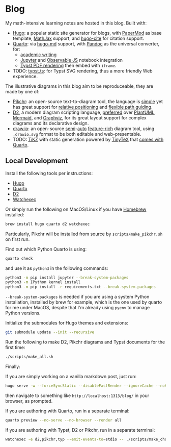 # Blog

My math-intensive learning notes are hosted in this blog. Built with:

- [Hugo](https://gohugo.io/): a popular static site generator for blogs, with [PaperMod](https://github.com/adityatelange/hugo-PaperMod) as base template, [MathJax](https://www.mathjax.org/) support, and [hugo-cite](https://github.com/loup-brun/hugo-cite) for citation support.
- [Quarto](https://quarto.org/): via [hugo-md](https://quarto.org/docs/output-formats/hugo.html) support, with [Pandoc](https://pandoc.org/) as the universal converter, for:
  - [academic writing](https://quarto.org/docs/authoring/front-matter.html)
  - [Jupyter](https://jupyter.org/) and [Observable JS](https://quarto.org/docs/interactive/ojs/) notebook integration
  - [Typst PDF rendering](https://quarto.org/docs/output-formats/typst.html) then embed with `iframe`.
- TODO: [typst.ts](https://github.com/Myriad-Dreamin/typst.ts): for Typst SVG rendering, thus a more friendly Web experience.

The illustrative diagrams in this blog aim to be reproduceable, they are made by one of:

- [Pikchr](https://pikchr.org/): an open-source text-to-diagram tool, the language is [simple](https://pikchr.org/home/doc/trunk/doc/grammar.md) yet has great support for [relative positioning](https://pikchr.org/home/doc/trunk/doc/position.md) and [flexible path guiding](https://pikchr.org/home/doc/trunk/doc/locattr.md).
- [D2](https://d2lang.com/), a modern diagram scripting language, [preferred](https://text-to-diagram.com/) over [PlantUML](https://plantuml.com/), [Mermaid](https://mermaid-js.github.io/mermaid/#/), and [Graphviz](https://graphviz.org/), for its great layout support for complex diagrams and its declarative design.
- [draw.io]((https://github.com/jgraph/drawio)): an open-source [semi](https://www.drawio.com/blog/smart-diagram-generation)-[auto](https://www.drawio.com/doc/faq/apply-layouts) [feature-rich](https://www.drawio.com/features#easy-to-use-diagram-editor) diagram tool, using `.drawio.svg` format to be both editable and web-presentable.
- TODO: [TiKZ](https://github.com/pgf-tikz/pgf) with static generation powered by [TinyTeX](https://yihui.org/tinytex/) that [comes with Quarto](https://github.com/quarto-dev/quarto-actions/tree/main/setup).

## Local Development

Install the following tools per instructions:

- [Hugo](https://gohugo.io/installation/)
- [Quarto](https://quarto.org/docs/get-started/)
- [D2](https://d2lang.com/tour/install)
- [Watchexec](https://watchexec.github.io/downloads/watchexec/)

Or simply run the following on MacOS/Linux if you have [Homebrew](https://brew.sh/) installed:

```bash
brew install hugo quarto d2 watchexec
```

Particularly, Pikchr will be installed from source by `scripts/make_pikchr.sh` on first run.

Find out which Python Quarto is using:

```bash
quarto check
```

and use it as `python3` in the following commands:

```bash
python3 -m pip install jupyter --break-system-packages
python3 -m IPython kernel install
python3 -m pip install -r requirements.txt --break-system-packages
```

`--break-system-packages` is needed if you are using a system Python installation, installed by brew for example, which is the one used by quarto for me under MacOS, despite that I'm already using `pyenv` to manage Python versions.

Initialize the submodules for Hugo themes and extensions:

```bash
git submodule update --init --recursive
```

Run the following to make D2, Pikchr diagrams and Typst documents for the first time:

```bash
./scripts/make_all.sh
```

Finally:

If you are simply working on a vanilla markdown post, just run:

```bash
hugo serve -w --forceSyncStatic --disableFastRender --ignoreCache --noHTTPCache # --gc --cleanDestinationDir
```

then navigate to something like `http://localhost:1313/blog/` in your browser, as prompted.

If you are authoring with Quarto, run in a separate terminal:

```bash
quarto preview --no-serve --no-browser --render all
```

If you are authoring with Typst, D2 or Pikchr, run in a separate terminal:

```bash
watchexec -e d2,pikchr,typ --emit-events-to=stdio -- ./scripts/make_changed.sh
```